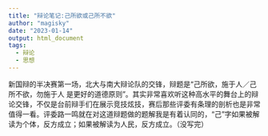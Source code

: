 ```yaml
---
title: "辩论笔记:己所欲或己所不欲"
author: "magisky"
date: "2023-01-14"
output: html_document
tags: 
  - 辩论
  - 思想
---
```


<!--more-->
新国辩的半决赛第一场，北大与南大辩论队的交锋，辩题是“己所欲，施于人／己所不欲，勿施于人 是更好的道德原则”。其实非常喜欢听这种高水平的舞台上的辩论交锋，不仅是台前辩手们在展示竞技炫技，赛后那些评委有条理的剖析也是非常值得一看。评委路一鸣就在对这道辩题做的题解我是有着认同的，“己”字如果被解读为个体，反方成立；如果被解读为人民，反方成立。（没写完）
